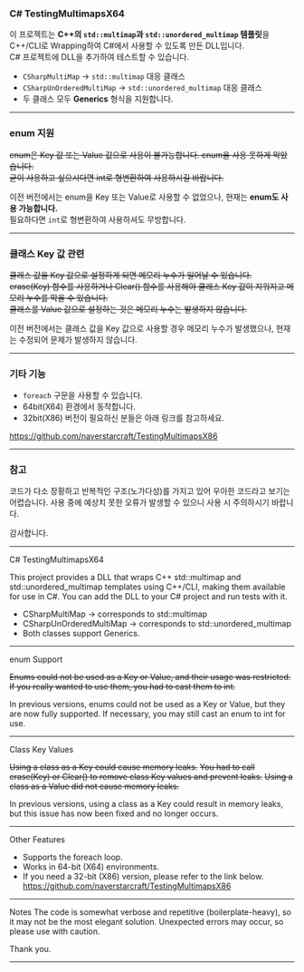 ### C# TestingMultimapsX64

이 프로젝트는 **C++의 `std::multimap`과 `std::unordered_multimap` 템플릿**을 C++/CLI로 Wrapping하여 C#에서 사용할 수 있도록 만든 DLL입니다.  
C# 프로젝트에 DLL을 추가하여 테스트할 수 있습니다.

- `CSharpMultiMap` → `std::multimap` 대응 클래스  
- `CSharpUnOrderedMultiMap` → `std::unordered_multimap` 대응 클래스  
- 두 클래스 모두 **Generics** 형식을 지원합니다.  

---

### enum 지원
~~enum은 Key 값 또는 Value 값으로 사용이 불가능합니다. enum을 사용 못하게 막았습니다.~~  
~~굳이 사용하고 싶으시다면 int로 형변환하여 사용하시길 바랍니다.~~

이전 버전에서는 enum을 Key 또는 Value로 사용할 수 없었으나, 현재는 **enum도 사용 가능합니다.**  
필요하다면 `int`로 형변환하여 사용하셔도 무방합니다.  

---

### 클래스 Key 값 관련
~~클래스 값을 Key 값으로 설정하게 되면 메모리 누수가 일어날 수 있습니다.~~  
~~erase(Key) 함수를 사용하거나 Clear() 함수를 사용해야 클래스 Key 값이 지워지고 메모리 누수를 막을 수 있습니다.~~  
~~클래스를 Value 값으로 설정하는 것은 메모리 누수는 발생하지 않습니다.~~

이전 버전에서는 클래스 값을 Key 값으로 사용할 경우 메모리 누수가 발생했으나, 현재는 수정되어 문제가 발생하지 않습니다.  

---

### 기타 기능
- `foreach` 구문을 사용할 수 있습니다.  
- 64bit(X64) 환경에서 동작합니다.  
- 32bit(X86) 버전이 필요하신 분들은 아래 링크를 참고하세요.  

https://github.com/naverstarcraft/TestingMultimapsX86

---

### 참고
코드가 다소 장황하고 반복적인 구조(노가다성)를 가지고 있어 우아한 코드라고 보기는 어렵습니다.
사용 중에 예상치 못한 오류가 발생할 수 있으니 사용 시 주의하시기 바랍니다.

감사합니다.  

---

C# TestingMultimapsX64

This project provides a DLL that wraps C++ std::multimap and std::unordered_multimap templates using C++/CLI, making them available for use in C#.
You can add the DLL to your C# project and run tests with it.
- CSharpMultiMap → corresponds to std::multimap
- CSharpUnOrderedMultiMap → corresponds to std::unordered_multimap
- Both classes support Generics.

---

enum Support

~~Enums could not be used as a Key or Value, and their usage was restricted.~~
~~If you really wanted to use them, you had to cast them to int.~~

In previous versions, enums could not be used as a Key or Value, but they are now fully supported.
If necessary, you may still cast an enum to int for use.

---

Class Key Values

~~Using a class as a Key could cause memory leaks.~~
~~You had to call erase(Key) or Clear() to remove class Key values and prevent leaks.~~
~~Using a class as a Value did not cause memory leaks.~~

In previous versions, using a class as a Key could result in memory leaks, but this issue has now been fixed and no longer occurs.

---

Other Features
- Supports the foreach loop.
- Works in 64-bit (X64) environments.
- If you need a 32-bit (X86) version, please refer to the link below.
https://github.com/naverstarcraft/TestingMultimapsX86

---

Notes
The code is somewhat verbose and repetitive (boilerplate-heavy), so it may not be the most elegant solution.
Unexpected errors may occur, so please use with caution.

Thank you.

---

